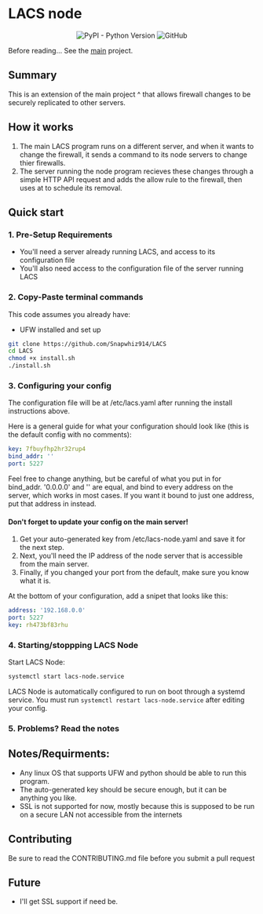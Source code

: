 # LACS node

<p align=center><img alt="PyPI - Python Version" src="https://img.shields.io/pypi/pyversions/pyyaml"> <img alt="GitHub" src="https://img.shields.io/github/license/Snapwhiz914/LACS-node"> </p>

Before reading...
See the [main](https://github.com/Snapwhiz914/LACS) project.

## Summary
This is an extension of the main project ^ that allows firewall changes to be securely replicated to other servers.

## How it works

1. The main LACS program runs on a different server, and when it wants to change the firewall, it sends a command to its node servers to change thier firewalls.
2. The server running the node program recieves these changes through a simple HTTP API request and adds the allow rule to the firewall, then uses at to schedule its removal.

## Quick start

### 1. Pre-Setup Requirements

 - You'll need a server already running LACS, and access to its configuration file
 - You'll also need access to the configuration file of the server running LACS

### 2. Copy-Paste terminal commands

This code assumes you already have:
 - UFW installed and set up

```bash
git clone https://github.com/Snapwhiz914/LACS
cd LACS
chmod +x install.sh
./install.sh
```

### 3. Configuring your config

The configuration file will be at /etc/lacs.yaml after running the install instructions above.

Here is a general guide for what your configuration should look like (this is the default config with no comments):

```yaml
key: 7fbuyfhp2hr32rup4
bind_addr: ''
port: 5227
```

Feel free to change anything, but be careful of what you put in for bind_addr.
'0.0.0.0' and '' are equal, and bind to every address on the server, which works in most cases.
If you want it bound to just one address, put that address in instead.

#### Don't forget to update your config on the main server!

1. Get your auto-generated key from /etc/lacs-node.yaml and save it for the next step.
2. Next, you'll need the IP address of the node server that is accessible from the main server.
3. Finally, if you changed your port from the default, make sure you know what it is.

At the bottom of your configuration, add a snipet that looks like this:
```yaml
address: '192.168.0.0'
port: 5227
key: rh473bf83rhu
```

### 4. Starting/stoppping LACS Node

Start LACS Node:
```bash
systemctl start lacs-node.service
```
LACS Node is automatically configured to run on boot through a systemd service.
You must run ```systemctl restart lacs-node.service``` after editing your config.

### 5. Problems? Read the notes

## Notes/Requirments:
 - Any linux OS that supports UFW and python should be able to run this program.
 - The auto-generated key should be secure enough, but it can be anything you like.
 - SSL is not supported for now, mostly because this is supposed to be run on a secure LAN not accessible from the internets

## Contributing

Be sure to read the CONTRIBUTING.md file before you submit a pull request

## Future

 - I'll get SSL support if need be.
